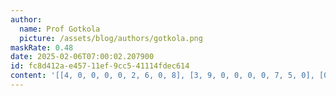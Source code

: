 ```yaml
---
author:
  name: Prof Gotkola
  picture: /assets/blog/authors/gotkola.png
maskRate: 0.48
date: 2025-02-06T07:00:02.207900
id: fc8d412a-e457-11ef-9cc5-41114fdec614
content: '[[4, 0, 0, 0, 0, 2, 6, 0, 8], [3, 9, 0, 0, 0, 0, 7, 5, 0], [0, 8, 6, 1, 7, 0, 0, 4, 2], [0, 0, 4, 8, 9, 1, 0, 0, 0], [1, 0, 0, 0, 0, 6, 0, 0, 7], [9, 6, 3, 0, 2, 7, 0, 1, 4], [7, 3, 0, 0, 0, 5, 4, 0, 0], [0, 0, 9, 0, 0, 8, 1, 3, 5], [8, 4, 0, 9, 1, 3, 2, 0, 0]]'
---
```

